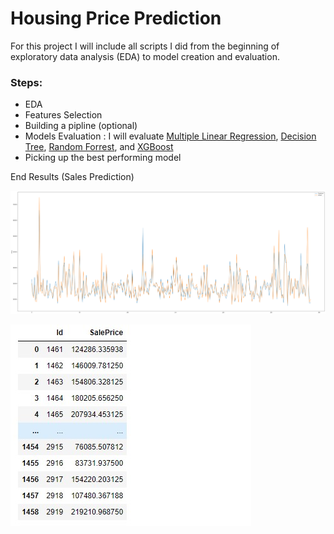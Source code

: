 # Housing Price Prediction

For this project I will include all scripts I did from the beginning of exploratory data analysis (EDA) to model creation and evaluation.

### Steps:
- EDA
- Features Selection 
- Building a pipline (optional)
- Models Evaluation : I will evaluate [Multiple Linear Regression](https://towardsdatascience.com/multiple-linear-regression-beginners-guide-5b602d716aa3), [Decision Tree](https://scikit-learn.org/stable/auto_examples/tree/plot_tree_regression.html), [Random Forrest](https://scikit-learn.org/stable/modules/generated/sklearn.ensemble.RandomForestClassifier.html), and [XGBoost](https://xgboost.readthedocs.io/en/latest/tutorials/model.html)
- Picking up the best performing model


End Results (Sales Prediction)

![images](images/graph.png)

![images](images/sales_preds.jpg)


